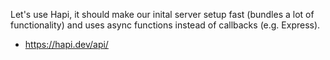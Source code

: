 Let's use Hapi, it should make our inital server setup fast (bundles a lot of functionality) and uses async functions instead of callbacks (e.g. Express).

 - https://hapi.dev/api/
